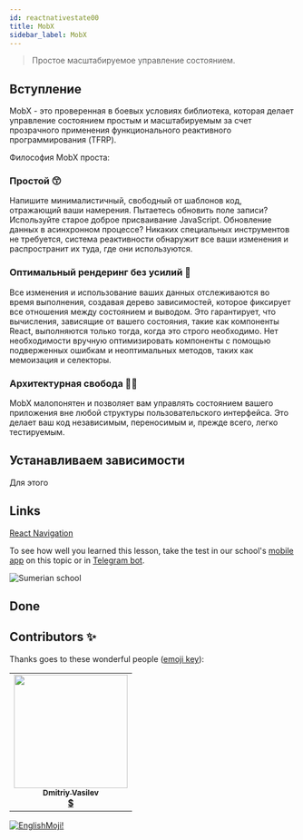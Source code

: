 ```yaml
---
id: reactnativestate00
title: MobX
sidebar_label: MobX
---
```


> Простое масштабируемое управление состоянием.

## Вступление

MobX - это проверенная в боевых условиях библиотека, которая делает управление состоянием простым и масштабируемым за счет прозрачного применения функционального реактивного программирования (TFRP). 

Философия MobX проста:

### Простой 😙

Напишите минималистичный, свободный от шаблонов код, отражающий ваши намерения. Пытаетесь обновить поле записи? Используйте старое доброе присваивание JavaScript. Обновление данных в асинхронном процессе? Никаких специальных инструментов не требуется, система реактивности обнаружит все ваши изменения и распространит их туда, где они используются.

### Оптимальный рендеринг без усилий 🚅

Все изменения и использование ваших данных отслеживаются во время выполнения, создавая дерево зависимостей, которое фиксирует все отношения между состоянием и выводом. Это гарантирует, что вычисления, зависящие от вашего состояния, такие как компоненты React, выполняются только тогда, когда это строго необходимо. Нет необходимости вручную оптимизировать компоненты с помощью подверженных ошибкам и неоптимальных методов, таких как мемоизация и селекторы.

### Архитектурная свобода 🤹🏻‍

MobX малопонятен и позволяет вам управлять состоянием вашего приложения вне любой структуры пользовательского интерфейса. Это делает ваш код независимым, переносимым и, прежде всего, легко тестируемым.

## Устанавливаем зависимости

Для этого 

## Links

[React Navigation](https://reactnavigation.org/docs/6.x/getting-started)

To see how well you learned this lesson, take the test in our school's [mobile app](http://onelink.to/njhc95) on this topic or in [Telegram bot](https://t.me/javascriptcamp_bot).

![Sumerian school](/img/app.jpg)

## Done 

## Contributors ✨

Thanks goes to these wonderful people ([emoji key](https://allcontributors.org/docs/en/emoji-key)):

<table>
  <tr>
    <td align="center"><a href="https://fullstackserverless.github.io/"><img src="https://avatars0.githubusercontent.com/u/6774813?v=4?s=200" width="200px;" alt=""/><br /><sub><b>Dmitriy Vasilev</b></sub></a><br /> <a href="https://github.com/gHashTag/react-native-village/commits?author=gHashTag" title="Documentation">  💲</a></td>
  </tr>
</table>

[![EnglishMoji!](/img/logo/NeuroCoder.png)](https://vk.com/neurocoder)
